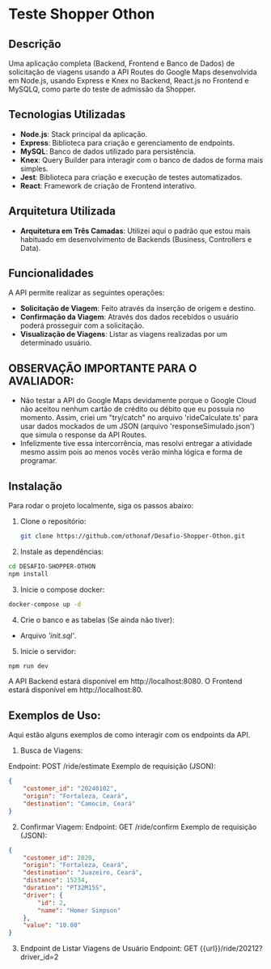 # Teste Shopper Othon

## Descrição
Uma aplicação completa (Backend, Frontend e Banco de Dados) de solicitação de viagens usando a API Routes do Google Maps desenvolvida em Node.js, usando Express e Knex no Backend, React.js no Frontend e MySQLQ, como parte do teste de admissão da Shopper.

## Tecnologias Utilizadas
- **Node.js**: Stack principal da aplicação.
- **Express**: Biblioteca para criação e gerenciamento de endpoints.
- **MySQL**: Banco de dados utilizado para persistência.
- **Knex**: Query Builder para interagir com o banco de dados de forma mais simples.
- **Jest**: Biblioteca para criação e execução de testes automatizados.
- **React**: Framework de criação de Frontend interativo.

## Arquitetura Utilizada
- **Arquitetura em Três Camadas**: Utilizei aqui o padrão que estou mais habituado em desenvolvimento de Backends (Business, Controllers e Data).

## Funcionalidades
A API permite realizar as seguintes operações:
- **Solicitação de Viagem**: Feito através da inserção de origem e destino.
- **Confirmação da Viagem**: Através dos dados recebidos o usuário poderá prosseguir com a solicitação.
- **Visualização de Viagens**: Listar as viagens realizadas por um determinado usuário.


## OBSERVAÇÃO IMPORTANTE PARA O AVALIADOR:
* Não testar a API do Google Maps devidamente porque o Google Cloud não aceitou nenhum cartão de crédito ou débito que eu possuía no momento. Assim, criei um "try/catch" no arquivo 'rideCalculate.ts' para usar dados mockados de um JSON (arquivo 'responseSimulado.json') que simula o response da API Routes. 
* Infelizmente tive essa intercorrência, mas resolvi entregar a atividade mesmo assim pois ao menos vocês verão minha lógica e forma de programar.

## Instalação
Para rodar o projeto localmente, siga os passos abaixo:

1. Clone o repositório:
   ```bash
   git clone https://github.com/othonaf/Desafio-Shopper-Othon.git
   ```

2. Instale as dependências:

```bash
cd DESAFIO-SHOPPER-OTHON
npm install
```
3. Inicie o compose docker:
   
```bash
docker-compose up -d
```
4. Crie o banco e as tabelas (Se ainda não tiver):

* Arquivo _'init.sql'_.
  
5. Inicie o servidor:

```bash
npm run dev
```
A API Backend estará disponível em http://localhost:8080.
O Frontend estará disponível em http://localhost:80.

## Exemplos de Uso:
Aqui estão alguns exemplos de como interagir com os endpoints da API.

1. Busca de Viagens:

Endpoint: POST /ride/estimate
Exemplo de requisição (JSON):
```json
{
    "customer_id": "20240102",
    "origin": "Fortaleza, Ceará",
    "destination": "Camocim, Ceará"
}
```
2. Confirmar Viagem:
Endpoint: GET /ride/confirm
Exemplo de requisição (JSON):
```json
{
    "customer_id": 2020,
    "origin": "Fortaleza, Ceará",
    "destination": "Juazeiro, Ceará",
    "distance": 15234,
    "duration": "PT32M15S",
    "driver": {
        "id": 2,
        "name": "Homer Simpson"
    },
    "value": "10.00"
}
```
3. Endpoint de Listar Viagens de Usuário
Endpoint: GET {{url}}/ride/20212?driver_id=2


